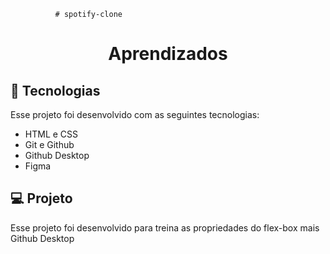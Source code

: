               # spotify-clone
<h1 align="center"> Aprendizados </h1>

## 🚀 Tecnologias

Esse projeto foi desenvolvido com as seguintes tecnologias:

- HTML e CSS
- Git e Github
- Github Desktop
- Figma

## 💻 Projeto

Esse projeto foi desenvolvido para treina as propriedades do flex-box mais Github Desktop




